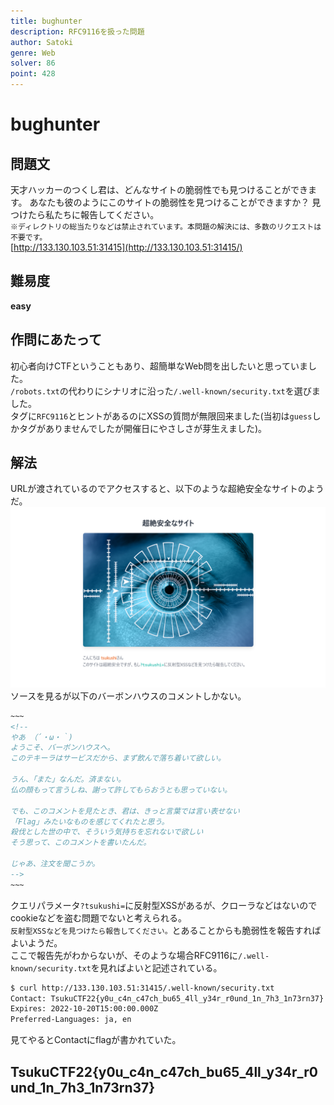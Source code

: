 ```yaml
---
title: bughunter
description: RFC9116を扱った問題
author: Satoki
genre: Web
solver: 86
point: 428
---
```


# bughunter

## 問題文

天才ハッカーのつくし君は、どんなサイトの脆弱性でも見つけることができます。 あなたも彼のようにこのサイトの脆弱性を見つけることができますか？ 見つけたら私たちに報告してください。  
`※ディレクトリの総当たりなどは禁止されています。本問題の解決には、多数のリクエストは不要です。`  
[http://133.130.103.51:31415](http://133.130.103.51:31415/)  

## 難易度

**easy**  

## 作問にあたって

初心者向けCTFということもあり、超簡単なWeb問を出したいと思っていました。  
`/robots.txt`の代わりにシナリオに沿った`/.well-known/security.txt`を選びました。  
タグに`RFC9116`とヒントがあるのにXSSの質問が無限回来ました(当初は`guess`しかタグがありませんでしたが開催日にやさしさが芽生えました)。  

## 解法

URLが渡されているのでアクセスすると、以下のような超絶安全なサイトのようだ。  
![site.png](images/site.png)  
ソースを見るが以下のバーボンハウスのコメントしかない。

```html
~~~
<!--
やあ （´・ω・｀)
ようこそ、バーボンハウスへ。
このテキーラはサービスだから、まず飲んで落ち着いて欲しい。

うん、「また」なんだ。済まない。
仏の顔もって言うしね、謝って許してもらおうとも思っていない。

でも、このコメントを見たとき、君は、きっと言葉では言い表せない
「Flag」みたいなものを感じてくれたと思う。
殺伐とした世の中で、そういう気持ちを忘れないで欲しい
そう思って、このコメントを書いたんだ。

じゃあ、注文を聞こうか。
-->
~~~
```

クエリパラメータ`?tsukushi=`に反射型XSSがあるが、クローラなどはないのでcookieなどを盗む問題でないと考えられる。  
`反射型XSSなどを見つけたら報告してください。`とあることからも脆弱性を報告すればよいようだ。  
ここで報告先がわからないが、そのような場合RFC9116に`/.well-known/security.txt`を見ればよいと記述されている。  

```bash
$ curl http://133.130.103.51:31415/.well-known/security.txt
Contact: TsukuCTF22{y0u_c4n_c47ch_bu65_4ll_y34r_r0und_1n_7h3_1n73rn37}
Expires: 2022-10-20T15:00:00.000Z
Preferred-Languages: ja, en
```

見てやるとContactにflagが書かれていた。  

## TsukuCTF22{y0u_c4n_c47ch_bu65_4ll_y34r_r0und_1n_7h3_1n73rn37}